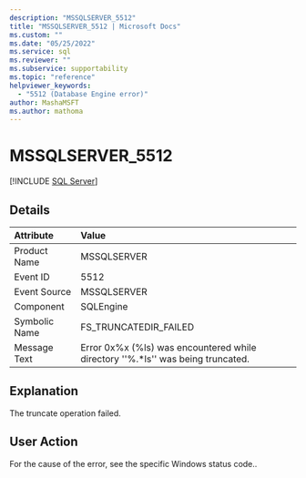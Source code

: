 ```yaml
---
description: "MSSQLSERVER_5512"
title: "MSSQLSERVER_5512 | Microsoft Docs"
ms.custom: ""
ms.date: "05/25/2022"
ms.service: sql
ms.reviewer: ""
ms.subservice: supportability
ms.topic: "reference"
helpviewer_keywords: 
  - "5512 (Database Engine error)"
author: MashaMSFT
ms.author: mathoma
---
```

# MSSQLSERVER_5512
 [!INCLUDE [SQL Server](../../includes/applies-to-version/sqlserver.md)]
  
## Details  
  
| Attribute | Value |  
| :-------- | :---- |  
|Product Name|MSSQLSERVER|  
|Event ID|5512|  
|Event Source|MSSQLSERVER|  
|Component|SQLEngine|  
|Symbolic Name|FS_TRUNCATEDIR_FAILED|  
|Message Text|Error 0x%x (%ls) was encountered while directory ''%.*ls'' was being truncated.|  
  
## Explanation  
The truncate operation failed.  
  
## User Action  
For the cause of the error, see the specific Windows status code..  
  
